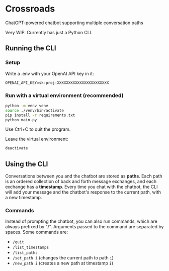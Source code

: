# Crossroads

ChatGPT-powered chatbot supporting multiple conversation paths

Very WIP. Currently has just a Python CLI.

## Running the CLI

### Setup

Write a .env with your OpenAI API key in it:
```
OPENAI_API_KEY=sk-proj-XXXXXXXXXXXXXXXXXXXXXXX
```

### Run with a virtual environment (recommended)

```bash
python -m venv venv
source ./venv/bin/activate
pip install -r requirements.txt
python main.py
```
Use Ctrl+C to quit the program.

Leave the virtual environment:
```bash
deactivate
```

## Using the CLI

Conversations between you and the chatbot are stored as **paths**. Each path is an ordered collection of back and forth message exchanges, and each exchange has a **timestamp**. Every time you chat with the chatbot, the CLI will add your message and the chatbot's response to the current path, with a new timestamp.

### Commands

Instead of prompting the chatbot, you can also run commands, which are always prefixed by "/". Arguments passed to the command are separated by spaces. Some commands are:
* `/quit`
* `/list_timestamps`
* `/list_paths`
* `/set_path i` (changes the current path to path `i`)
* `/new_path i` (creates a new path at timestamp `i`)
